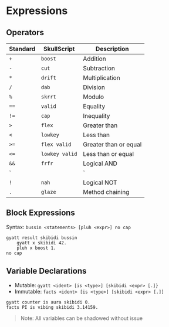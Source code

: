 # Expressions

## Operators

| Standard | SkullScript       | Description                     |
|----------|-------------------|---------------------------------|
| `+`      | `boost`           | Addition                        |
| `-`      | `cut`             | Subtraction                     |
| `*`      | `drift`           | Multiplication                  |
| `/`      | `dab`             | Division                        |
| `%`      | `skrrt`           | Modulo                          |
| `==`     | `valid`           | Equality                        |
| `!=`     | `cap`             | Inequality                      |
| `>`      | `flex`            | Greater than                    |
| `<`      | `lowkey`          | Less than                       |
| `>=`     | `flex valid`      | Greater than or equal           |
| `<=`     | `lowkey valid`    | Less than or equal              |
| `&&`     | `frfr`            | Logical AND                     |
| `||`     | `but eh`          | Logical OR                      |
| `!`      | `nah`             | Logical NOT                     |
| `.`      | `glaze`           | Method chaining                 |

## Block Expressions

Syntax: `bussin <statements> [pluh <expr>] no cap`

```skullbrain
gyatt result skibidi bussin
    gyatt x skibidi 42.
    pluh x boost 1.
no cap
```

## Variable Declarations

- Mutable: `gyatt <ident> [is <type>] [skibidi <expr> [.]}`
- Immutable: `facts <ident> [is <type>] [skibidi <expr> [.]]`

```skullbrain
gyatt counter is aura skibidi 0.
facts PI is vibing skibidi 3.14159.
```

> Note: All variables can be shadowed without issue